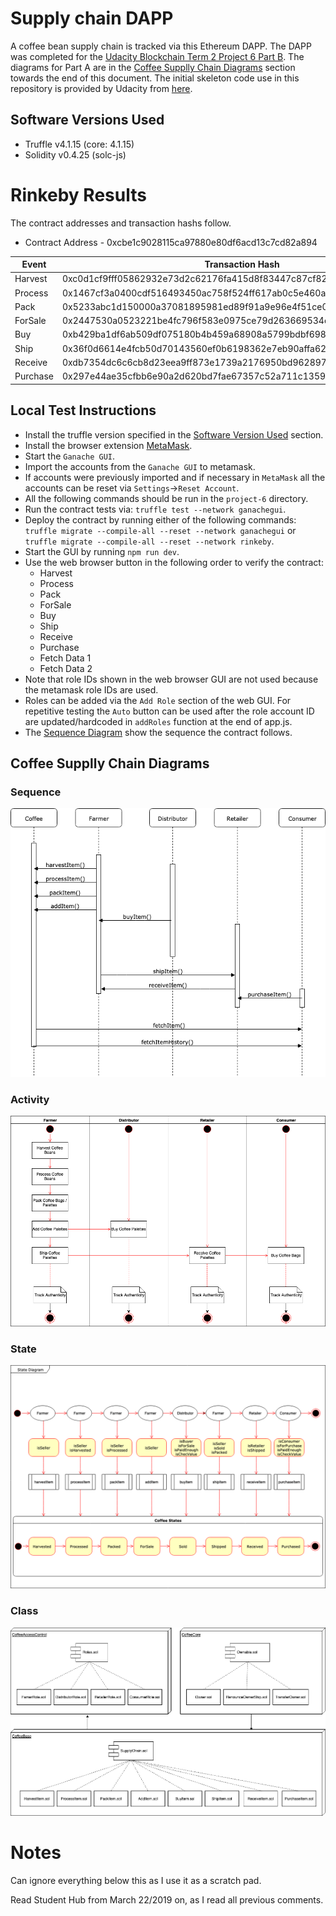 # Supply chain DAPP

A coffee bean supply chain is tracked via this Ethereum DAPP.
The DAPP was completed for the
[Udacity Blockchain Term 2 Project 6 Part B](https://www.udacity.com/course/blockchain-developer-nanodegree--nd1309).
The diagrams for Part A are in the
[Coffee Supplly Chain Diagrams](Coffee-Supply-Chain-Diagrams)
section towards the end of this document.
The initial skeleton code use in this repository is provided by Udacity from
[here](https://github.com/udacity/nd1309-Project-6b-Example-Template).

## Software Versions Used

- Truffle v4.1.15 (core: 4.1.15)
- Solidity v0.4.25 (solc-js)

# Rinkeby Results

The contract addresses and transaction hashs follow.

- Contract Address - 0xcbe1c9028115ca97880e80df6acd13c7cd82a894

| Event    | Transaction Hash                                                   |
| -------- | ------------------------------------------------------------------ |
| Harvest  | 0xc0d1cf9fff05862932e73d2c62176fa415d8f83447c87cf82256105c6e2224d8 |
| Process  | 0x1467cf3a0400cdf516493450ac758f524ff617ab0c5e460a97b45655c3095340 |
| Pack     | 0x5233abc1d150000a37081895981ed89f91a9e96e4f51ce04a224696cf5ca43e8 |
| ForSale  | 0x2447530a0523221be4fc796f583e0975ce79d263669534d3c81884e6f25815b7 |
| Buy      | 0xb429ba1df6ab509df075180b4b459a68908a5799bdbf6982c2ba64923a916d03 |
| Ship     | 0x36f0d6614e4fcb50d70143560ef0b6198362e7eb90affa62df608fcf712b85a4 |
| Receive  | 0xdb7354dc6c6cb8d23eea9ff873e1739a2176950bd962897a275cde0970951106 |
| Purchase | 0x297e44ae35cfbb6e90a2d620bd7fae67357c52a711c135911f21e8e4dc065d1b |

## Local Test Instructions

- Install the truffle version specified in the
  [Software Version Used](#Software-Versions-Used)
  section.
- Install the browser extension [MetaMask](https://metamask.io/).
- Start the `Ganache GUI`.
- Import the accounts from the `Ganache GUI` to metamask.
- If accounts were previously imported and if necessary in `MetaMask` all the
  accounts can be reset via `Settings`->`Reset Account`.
- All the following commands should be run in the `project-6` directory.
- Run the contract tests via: `truffle test --network ganachegui`.
- Deploy the contract by running either of the following commands:
  `truffle migrate --compile-all --reset --network ganachegui` or
  `truffle migrate --compile-all --reset --network rinkeby`.
- Start the GUI by running `npm run dev`.
- Use the web browser button in the following order to verify the contract:
  - Harvest
  - Process
  - Pack
  - ForSale
  - Buy
  - Ship
  - Receive
  - Purchase
  - Fetch Data 1
  - Fetch Data 2
- Note that role IDs shown in the web browser GUI are not used because
  the metamask role IDs are used.
- Roles can be added via the `Add Role` section of the web GUI.
  For repetitive testing the `Auto` button can be used after the role account
  ID are updated/hardcoded in `addRoles` function at the end of app.js.
- The [Sequence Diagram](#Sequence) show the sequence the contract follows.

## Coffee Supplly Chain Diagrams

### Sequence

![](images/CoffeeSequence.png)

### Activity

![](images/CoffeeActivity.png)

### State

![](images/CoffeeState.png)

### Class

![](images/CoffeeClass.png)

# Notes

Can ignore everything below this as I use it as a scratch pad.

Read Student Hub from March 22/2019 on, as I read all previous comments.
